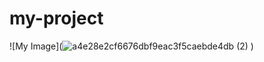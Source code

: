 # my-project
![My Image](![a4e28e2cf6676dbf9eac3f5caebde4db (2)](https://github.com/user-attachments/assets/7166b1ab-1151-4603-a646-7de90910b244)
)
